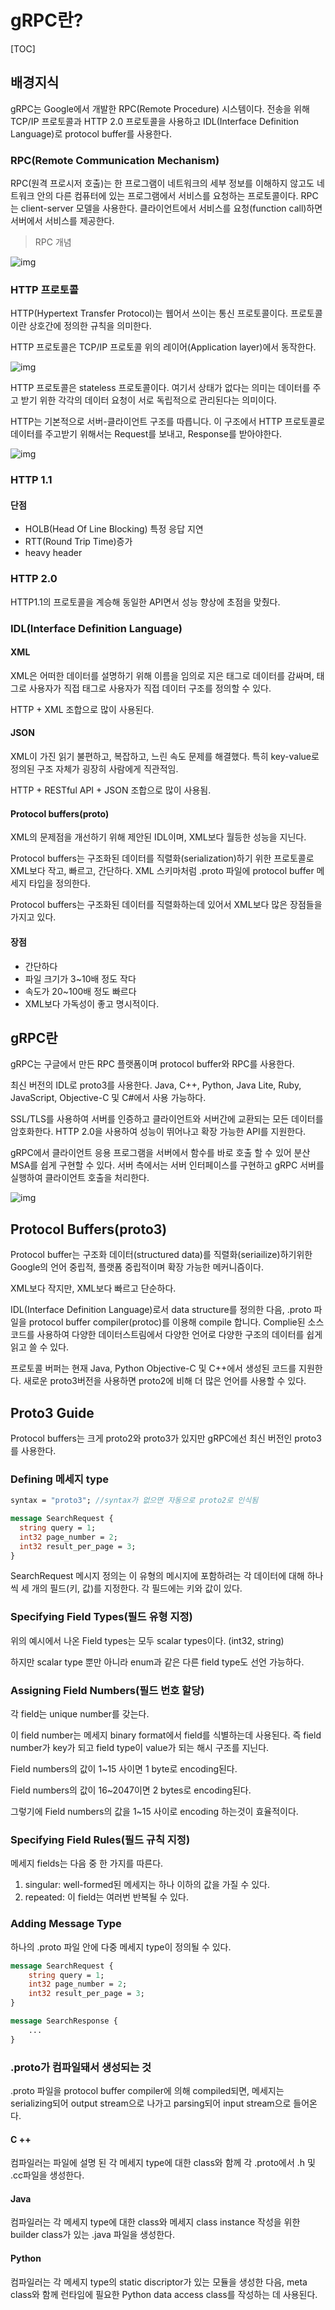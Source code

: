 # gRPC란?

[TOC]

## 배경지식

gRPC는 Google에서 개발한 RPC(Remote Procedure) 시스템이다. 전송을 위해 TCP/IP 프로토콜과 HTTP 2.0 프로토콜을 사용하고 IDL(Interface Definition Language)로 protocol buffer를 사용한다.



### RPC(Remote Communication Mechanism)

RPC(원격 프로시저 호출)는 한 프로그램이 네트워크의 세부 정보를 이해하지 않고도 네트워크 안의 다른 컴퓨터에 있는 프로그램에서 서비스를 요청하는 프로토콜이다. RPC는 client-server 모델을 사용한다. 클라이언트에서 서비스를 요청(function call)하면 서버에서 서비스를 제공한다.

> RPC 개념

![img](https://wikihak.com/wp-content/uploads/2019/07/rpc-750x430.jpg)

### HTTP 프로토콜

HTTP(Hypertext Transfer Protocol)는 웹어서 쓰이는 통신 프로토콜이다. 프로토콜이란 상호간에 정의한 규칙을 의미한다.

HTTP 프로토콜은 TCP/IP 프로토콜 위의 레이어(Application layer)에서 동작한다.

![img](https://1.bp.blogspot.com/-YGgmbhSy1W8/XWodfUw_80I/AAAAAAAABrY/iynG65dE74ADmbEfuFAElE9KaSkG-Gd2ACLcBGAs/s1600/%25EC%25BA%25A1%25EC%25B2%2598.JPG)

HTTP 프로토콜은 stateless 프로토콜이다. 여기서 상태가 없다는 의미는 데이터를 주고 받기 위한 각각의 데이터 요청이 서로 독립적으로 관리된다는 의미이다.

HTTP는 기본적으로 서버-클라이언트 구조를 따릅니다. 이 구조에서 HTTP 프로토콜로 데이터를 주고받기 위해서는 Request를 보내고, Response를 받아야한다.

![img](https://joshua1988.github.io/images/posts/web/http/request-response.png)

### HTTP 1.1

#### 단점

- HOLB(Head Of Line Blocking) 특정 응답 지연
- RTT(Round Trip Time)증가
- heavy header

### HTTP 2.0

HTTP1.1의 프로토콜을 계승해 동일한 API면서 성능 향상에 초점을 맞췄다.

### IDL(Interface Definition Language)

#### XML

XML은 어떠한 데이터를 설명하기 위해 이름을 임의로 지은 태그로 데이터를 감싸며, 태그로 사용자가 직접 태그로 사용자가 직접 데이터 구조를 정의할 수 있다.

HTTP + XML 조합으로 많이 사용된다.

#### JSON

XML이 가진 읽기 불편하고, 복잡하고, 느린 속도 문제를 해결했다. 특히 key-value로 정의된 구조 자체가 굉장히 사람에게 직관적임.

HTTP + RESTful API + JSON 조합으로 많이 사용됨.

#### Protocol buffers(proto)

XML의 문제점을 개선하기 위해 제안된 IDL이며, XML보다 월등한 성능을 지닌다.

Protocol buffers는 구조화된 데이터를 직렬화(serialization)하기 위한 프로토콜로 XML보다 작고, 빠르고, 간단하다. XML 스키마처럼 .proto 파일에 protocol buffer 메세지 타입을 정의한다.

Protocol buffers는 구조화된 데이터를 직렬화하는데 있어서 XML보다 많은 장점들을 가지고 있다.

#### 장점

- 간단하다
- 파일 크기가 3~10배 정도 작다
- 속도가 20~100배 정도 빠르다
- XML보다 가독성이 좋고 명시적이다.

## gRPC란

gRPC는 구글에서 만든 RPC 플랫폼이며 protocol buffer와 RPC를 사용한다.

최신 버전의 IDL로 proto3를 사용한다. Java, C++, Python, Java Lite, Ruby, JavaScript, Objective-C 및 C#에서 사용 가능하다.

SSL/TLS를 사용하여 서버를 인증하고 클라이언트와 서버간에 교환되는 모든 데이터를 암호화한다. HTTP 2.0을 사용하여 성능이 뛰어나고 확장 가능한 API를 지원한다.

gRPC에서 클라이언트 응용 프로그램을 서버에서 함수를 바로 호출 할 수 있어 분산 MSA를 쉽게 구현할 수 있다. 서버 측에서는 서버 인터페이스를 구현하고 gRPC 서버를 실행하여 클라이언트 호출을 처리한다.

![img](http://thenewstack.io/wp-content/uploads/2016/09/gRPC-1.png)

## Protocol Buffers(proto3)

Protocol buffer는 구조화 데이터(structured data)를 직렬화(seriailize)하기위한 Google의 언어 중립적, 플랫폼 중립적이며 확장 가능한 메커니즘이다.

XML보다 작지만, XML보다 빠르고 단순하다.

IDL(Interface Definition Language)로서 data structure를 정의한 다음, .proto 파일을 protocol buffer compiler(protoc)를 이용해 compile 합니다. Complie된 소스 코드를 사용하여 다양한 데이터스트림에서 다양한 언어로 다양한 구조의 데이터를 쉽게 읽고 쓸 수 있다.

프로토콜 버퍼는 현재 Java, Python Objective-C 및 C++에서 생성된 코드를 지원한다. 새로운 proto3버전을 사용하면 proto2에 비해 더 많은 언어를 사용할 수 있다.

## Proto3 Guide

Protocol buffers는 크게 proto2와 proto3가 있지만 gRPC에선 최신 버전인 proto3를 사용한다.

### Defining 메세지 type

```proto
syntax = "proto3"; //syntax가 없으면 자동으로 proto2로 인식됨

message SearchRequest {
  string query = 1;
  int32 page_number = 2;
  int32 result_per_page = 3;
}
```

SearchRequest 메시지 정의는 이 유형의 메시지에 포함하려는 각 데이터에 대해 하나씩 세 개의 필드(키, 값)를 지정한다. 각 필드에는 키와 값이 있다.

### Specifying Field Types(필드 유형 지정)

위의 예시에서 나온 Field types는 모두 scalar types이다. (int32, string)

하지만 scalar type 뿐만 아니라 enum과 같은 다른 field type도 선언 가능하다.

### Assigning Field Numbers(필드 번호 할당)

각 field는 unique number를 갖는다.

이 field number는 메세지 binary format에서 field를 식별하는데 사용된다. 즉 field number가 key가 되고 field type이 value가 되는 해시 구조를 지닌다.

Field numbers의 값이 1~15 사이면 1 byte로 encoding된다.

Field numbers의 값이 16~2047이면 2 bytes로 encoding된다.

그렇기에 Field numbers의 값을 1~15 사이로 encoding 하는것이 효율적이다.

### Specifying Field Rules(필드 규칙 지정)

메세지 fields는 다음 중 한 가지를 따른다.

1. singular: well-formed된 메세지는 하나 이하의 값을 가질 수 있다.
2. repeated: 이 field는 여러번 반복될 수 있다.

### Adding Message Type

하나의 .proto 파일 안에 다중 메세지 type이 정의될 수 있다.

```protobuf
message SearchRequest {
	string query = 1;
	int32 page_number = 2;
	int32 result_per_page = 3;
}

message SearchResponse {
	...
}
```

### .proto가 컴파일돼서 생성되는 것

.proto 파일을 protocol buffer compiler에 의해 compiled되면, 메세지는 serializing되어 output stream으로 나가고 parsing되어 input stream으로 들어온다.

#### C ++

컴파일러는 파일에 설명 된 각 메세지 type에 대한 class와 함께 각 .proto에서 .h 및 .cc파일을 생성한다.

#### Java

컴파일러는 각 메세지 type에 대한 class와 메세지 class instance 작성을 위한 builder class가 있는 .java 파일을 생성한다.

#### Python

컴파일러는 각 메세지 type의 static discriptor가 있는 모듈을 생성한 다음, meta class와 함께 런타임에 필요한 Python data access class를 작성하는 데 사용된다.

